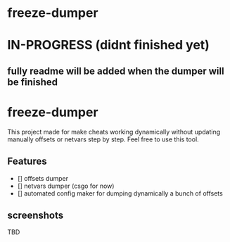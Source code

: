 # freeze-dumper
# IN-PROGRESS (didnt finished yet)
## fully readme will be added when the dumper will be finished

# freeze-dumper
This project made for make cheats working dynamically without updating manually offsets or netvars step by step.
Feel free to use this tool.

## Features
- [] offsets dumper
- [] netvars dumper (csgo for now)
- [] automated config maker for dumping dynamically a bunch of offsets

## screenshots
TBD